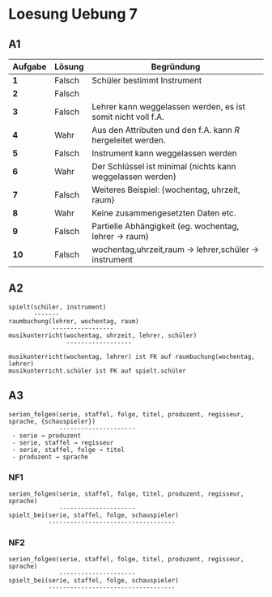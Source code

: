 # Loesung Uebung 7

## A1

| Aufgabe | Lösung | Begründung                                                   |
| ------- | ------ | ------------------------------------------------------------ |
| **1**   | Falsch | Schüler bestimmt Instrument                                  |
| **2**   | Falsch |                                                              |
| **3**   | Falsch | Lehrer kann weggelassen werden, es ist somit nicht voll f.A. |
| **4**   | Wahr   | Aus den Attributen und den f.A. kann $R$ hergeleitet werden. |
| **5**   | Falsch | Instrument kann weggelassen werden                           |
| **6**   | Wahr   | Der Schlüssel ist minimal (nichts kann weggelassen werden)   |
| **7**   | Falsch | Weiteres Beispiel: {wochentag, uhrzeit, raum}                |
| **8**   | Wahr   | Keine zusammengesetzten Daten etc.                           |
| **9**   | Falsch | Partielle Abhängigkeit (eg. wochentag, lehrer -> raum)       | 
| **10**  | Falsch | wochentag,uhrzeit,raum -> lehrer,schüler -> instrument       |

## A2

```
spielt(schüler, instrument)
       -------
raumbuchung(lehrer, wochentag, raum)
            -----------------
musikunterricht(wochentag, uhrzeit, lehrer, schüler)
                ------------------

musikunterricht(wochentag, lehrer) ist FK auf raumbuchung(wochentag, lehrer)
musikunterricht.schüler ist FK auf spielt.schüler
```

## A3

```
serien_folgen(serie, staffel, folge, titel, produzent, regisseur, sprache, {schauspieler})
              ---------------------
 - serie → produzent
 - serie, staffel → regisseur
 - serie, staffel, folge → titel
 - produzent → sprache
```

### NF1

```
serien_folgen(serie, staffel, folge, titel, produzent, regisseur, sprache)
              ---------------------
spielt_bei(serie, staffel, folge, schauspieler)
           -----------------------------------
```

### NF2

```
serien_folgen(serie, staffel, folge, titel, produzent, regisseur, sprache)
              ---------------------
spielt_bei(serie, staffel, folge, schauspieler)
           -----------------------------------
```
